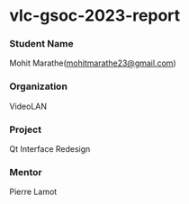# vlc-gsoc-2023-report


### Student Name
Mohit Marathe(mohitmarathe23@gmail.com)

### Organization
VideoLAN

### Project
Qt Interface Redesign

### Mentor
Pierre Lamot
